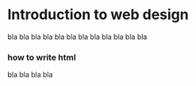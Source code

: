 # Introduction to web design
bla bla bla bla bla bla bla bla bla bla bla bla

### how to write html
bla bla bla bla
